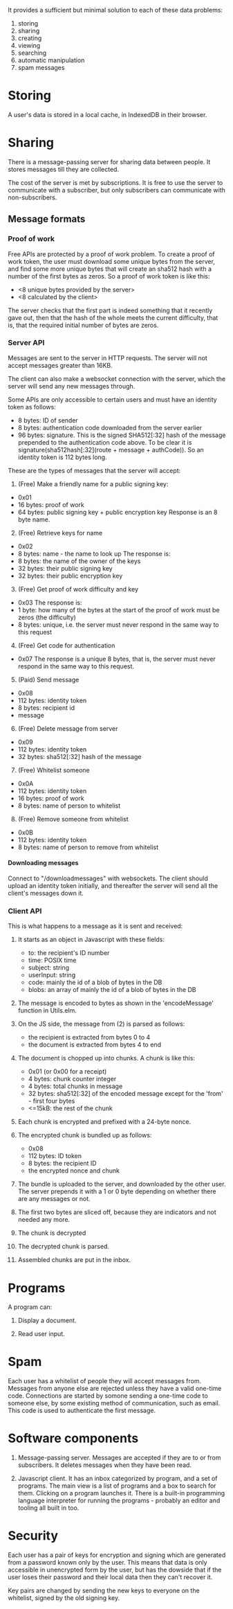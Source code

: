 It provides a sufficient but minimal solution to each of these data problems:

1. storing
2. sharing
3. creating
4. viewing
5. searching
6. automatic manipulation
7. spam messages

# Storing

A user's data is stored in a local cache, in IndexedDB in their browser.

# Sharing

There is a message-passing server for sharing data between people. It stores messages till they are collected.

The cost of the server is met by subscriptions. It is free to use the server to communicate with a subscriber, but only subscribers can communicate with non-subscribers.

## Message formats

### Proof of work

Free APIs are protected by a proof of work problem. To create a proof of work token, the user must download some unique bytes from the server, and find some more unique bytes that will create an sha512 hash with a number of the first bytes as zeros.  So a proof of work token is like this:

+ <8 unique bytes provided by the server>
+ <8 calculated by the client>

The server checks that the first part is indeed something that it recently gave out, then that the hash of the whole meets the current difficulty, that is, that the required initial number of bytes are zeros.

### Server API

Messages are sent to the server in HTTP requests. The server will not accept messages greater than 16KB.

The client can also make a websocket connection with the server, which the server will send any new messages through.

Some APIs are only accessible to certain users and must have an identity token as follows:
+ 8 bytes: ID of sender
+ 8 bytes: authentication code downloaded from the server earlier
+ 96 bytes: signature. This is the signed SHA512[:32] hash of the message prepended to the authentication code above. To be clear it is signature(sha512hash[:32](route + message + authCode)).
So an identity token is 112 bytes long.

These are the types of messages that the server will accept:

1. (Free) Make a friendly name for a public signing key:
+ 0x01
+ 16 bytes: proof of work
+ 64 bytes: public signing key + public encryption key
Response is an 8 byte name.

2. (Free) Retrieve keys for name
+ 0x02
+ 8 bytes: name - the name to look up
The response is:
+ 8 bytes: the name of the owner of the keys
+ 32 bytes: their public signing key
+ 32 bytes: their public encryption key

3. (Free) Get proof of work difficulty and key
+ 0x03
The response is:
+ 1 byte: how many of the bytes at the start of the proof of work must be zeros (the difficulty)
+ 8 bytes: unique, i.e. the server must never respond in the same way to this request

4. (Free) Get code for authentication
+ 0x07
The response is a unique 8 bytes, that is, the server must never respond in the same way to this request.

5. (Paid) Send message
+ 0x08
+ 112 bytes: identity token
+ 8 bytes: recipient id
+ message

6. (Free) Delete message from server
+ 0x09
+ 112 bytes: identity token
+ 32 bytes: sha512[:32] hash of the message

7. (Free) Whitelist someone
+ 0x0A
+ 112 bytes: identity token
+ 16 bytes: proof of work
+ 8 bytes: name of person to whitelist

8. (Free) Remove someone from whitelist
+ 0x0B
+ 112 bytes: identity token
+ 8 bytes: name of person to remove from whitelist

#### Downloading messages

Connect to "/downloadmessages" with websockets. The client should upload an identity token initially, and thereafter the server will send all the client's messages down it.

### Client API

This is what happens to a message as it is sent and received:

1. It starts as an object in Javascript with these fields:

    + to: the recipient's ID number
    + time: POSIX time
    + subject: string
    + userInput: string
    + code: mainly the id of a blob of bytes in the DB
    + blobs: an array of mainly the id of a blob of bytes in the DB

2. The message is encoded to bytes as shown in the 'encodeMessage' function in Utils.elm.

3. On the JS side, the message from (2) is parsed as follows:
    + the recipient is extracted from bytes 0 to 4
    + the document is extracted from bytes 4 to end

4. The document is chopped up into chunks. A chunk is like this:
    + 0x01 (or 0x00 for a receipt)
    + 4 bytes: chunk counter integer
    + 4 bytes: total chunks in message
    + 32 bytes: sha512[:32] of the encoded message except for the 'from' - first four bytes
    + <=15kB: the rest of the chunk

5. Each chunk is encrypted and prefixed with a 24-byte nonce.

6. The encrypted chunk is bundled up as follows:
    + 0x08
    + 112 bytes: ID token
    + 8 bytes: the recipient ID
    + the encrypted nonce and chunk

7. The bundle is uploaded to the server, and downloaded by the other user. The server prepends it with a 1 or 0 byte depending on whether  there are any messages or not.

8. The first two bytes are sliced off, because they are indicators and not needed any more.

9. The chunk is decrypted

10. The decrypted chunk is parsed.

11. Assembled chunks are put in the inbox.

# Programs

A program can:

1. Display a document.

2. Read user input.

# Spam

Each user has a whitelist of people they will accept messages from. Messages from anyone else are rejected unless they have a valid one-time code. Connections are started by somone sending a one-time code to someone else, by some existing method of communication, such as email. This code is used to authenticate the first message.

# Software components

1. Message-passing server. Messages are accepted if they are to or from subscribers. It deletes messages when they have been read.

2. Javascript client. It has an inbox categorized by program, and a set of programs. The main view is a list of programs and a box to search for them. Clicking on a program launches it. There is a built-in programming language interpreter for running the programs - probably an editor and tooling all built in too.

# Security

Each user has a pair of keys for encryption and signing which are generated from a password known only by the user. This means that data is only accessible in unencrypted form by the user, but has the dowside that if the user loses their password and their local data then they can't recover it.

Key pairs are changed by sending the new keys to everyone on the whitelist, signed by the old signing key.
